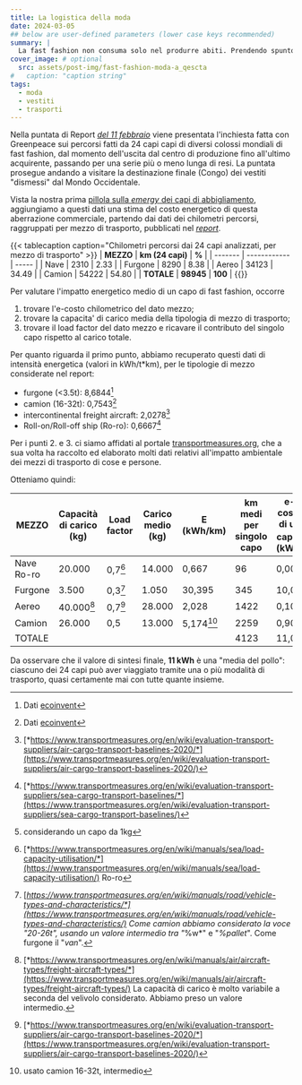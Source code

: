 ```yaml
---
title: La logistica della moda
date: 2024-03-05
## below are user-defined parameters (lower case keys recommended)
summary: |
  La fast fashion non consuma solo nel produrre abiti. Prendendo spunto da una recente campagna di Greenpeace, proviamo a fare un'analisi degli spostamenti che i capi fanno da quando escono dalla fabbrica, come sempre dal punto di vista energetico.
cover_image: # optional
  src: assets/post-img/fast-fashion-moda-a_qescta
#   caption: "caption string"
tags:
  - moda
  - vestiti
  - trasporti
---
```


Nella puntata di Report [*del 11 febbraio*](https://www.raiplay.it/video/2024/02/Giralamoda---Report-11022024-0a95dd5f-319c-4610-a273-64d629515d0b.html) viene presentata l'inchiesta fatta con Greenpeace sui percorsi fatti da 24 capi capi di diversi colossi mondiali di fast fashion, dal momento dell'uscita dal centro di produzione fino all'ultimo acquirente, passando per una serie più o meno lunga di resi. La puntata prosegue andando a visitare la destinazione finale (Congo) dei vestiti "dismessi" dal Mondo Occidentale.

Vista la nostra prima [pillola sulla *emergy* dei capi di abbigliamento](/articles/l-e-costo-della-moda/), aggiungiamo a questi dati una stima del costo energetico di questa aberrazione commerciale, partendo dai dati dei chilometri percorsi, raggruppati per mezzo di trasporto, pubblicati nel [*report*](https://www.rai.it/dl/doc/2024/02/12/1707754776632_Report_Greenpeace.pdf).

{{< tablecaption caption="Chilometri percorsi dai 24 capi analizzati, per mezzo di trasporto" >}}
| **MEZZO**   | **km (24 capi)** | **%**     |
| ------- | ------------ | ----- |
| Nave    | 2310         | 2.33  |
| Furgone | 8290         | 8.38  |
| Aereo   | 34123        | 34.49 |
| Camion  | 54222        | 54.80 |
| **TOTALE**  | **98945**        | **100**   |
{{</tablecaption>}}

Per valutare l'impatto energetico medio di un capo di fast fashion, occorre

1.  trovare l'e-costo chilometrico del dato mezzo;
2.  trovare la capacita' di carico media della tipologia di mezzo di trasporto;
3.  trovare il load factor del dato mezzo e ricavare il contributo del singolo capo rispetto al carico totale.

Per quanto riguarda il primo punto, abbiamo recuperato questi dati di intensità energetica (valori in kWh/t*km), per le tipologie di mezzo considerate nel report:

- furgone (<3.5t): 8,6844[^8]       
- camion (16-32t): 0,7543[^8]       
- intercontinental freight aircraft: 2,0278[^5]  
- Roll-on/Roll-off ship (Ro-ro): 0,6667[^7]  

Per i punti 2. e 3. ci siamo affidati al portale [transportmeasures.org](http://transportmeasures.org), che a sua volta ha raccolto ed elaborato molti dati relativi all'impatto ambientale dei mezzi di trasporto di cose e persone.

Otteniamo quindi:

| MEZZO      | Capacità di carico (kg) | Load factor | Carico medio (kg)  | E (kWh/km) | km medi per singolo capo | e-costo di un capo[^2] (kWh)|
| ---------- | ----------------------- | ----------- | ------------------ | ---------- | ------------------------ | ------------------------- |
| Nave Ro-ro | 20.000                  | 0,7[^3]     | 14.000             | 0,667      | 96                       | 0,005                     |
| Furgone    | 3.500                   | 0,3[^4]     | 1.050              | 30,395     | 345                      | 10,0                      |
| Aereo      | 40.000[^6]              | 0,7[^5]     | 28.000             | 2,028      | 1422                     | 0,103                     |
| Camion     | 26.000                  | 0,5         | 13.000             | 5,174[^1]  | 2259                     | 0,90                      |
| TOTALE     |                         |             |                    |            | 4123                     | 11,0                      |

Da osservare che il valore di sintesi finale, **11 kWh** è una "media del pollo": ciascuno dei 24 capi può aver viaggiato tramite una o più modalità di trasporto, quasi certamente mai con tutte quante insieme.

[^1]: usato camion 16-32t, intermedio
[^2]: considerando un capo da 1kg
[^3]: [*https://www.transportmeasures.org/en/wiki/manuals/sea/load-capacity-utilisation/*](https://www.transportmeasures.org/en/wiki/manuals/sea/load-capacity-utilisation/) Ro-ro
[^4]: [*https://www.transportmeasures.org/en/wiki/manuals/road/vehicle-types-and-characteristics/*](https://www.transportmeasures.org/en/wiki/manuals/road/vehicle-types-and-characteristics/) Come camion abbiamo considerato la voce \"20-26t\", usando un valore intermedio tra "*%w*" e "*%pallet*". Come furgone il \"*van*\".
[^5]: [*https://www.transportmeasures.org/en/wiki/evaluation-transport-suppliers/air-cargo-transport-baselines-2020/*](https://www.transportmeasures.org/en/wiki/evaluation-transport-suppliers/air-cargo-transport-baselines-2020/)
[^6]: [*https://www.transportmeasures.org/en/wiki/manuals/air/aircraft-types/freight-aircraft-types/*](https://www.transportmeasures.org/en/wiki/manuals/air/aircraft-types/freight-aircraft-types/) La capacità di carico è molto variabile a seconda del velivolo considerato. Abbiamo preso un valore intermedio.
[^7]: [*https://www.transportmeasures.org/en/wiki/evaluation-transport-suppliers/sea-cargo-transport-baselines/*](https://www.transportmeasures.org/en/wiki/evaluation-transport-suppliers/sea-cargo-transport-baselines/)
[^8]: Dati [ecoinvent](https://ecoinvent.org)
<!--
  created 2024-03-05 19:07:06.825008 +0100 CET m=+0.122072709
-->